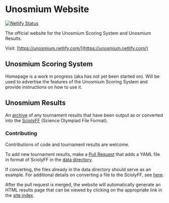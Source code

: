 # Unosmium Website

[![Netlify Status](https://api.netlify.com/api/v1/badges/ff03ce31-0235-4742-b95e-389ec3ebb96a/deploy-status)](https://app.netlify.com/sites/unosmium/deploys)

The official website for the Unosmium Scoring System and Unosmium Results.

Visit: [https://unosmium.netlify.com/](https://unosmium.netlify.com/)

## Unosmium Scoring System

Homepage is a work in progress (aka has not yet been started on). Will be used
to advertise the features of the Unosmium Scoring System and provide
instructions on how to use it.

## Unosmium Results

An [archive](https://unosmium.netlify.com/results/) of any tournament results
that have been output as or converted into the
[SciolyFF](https://github.com/unosmium/sciolyff) (Science Olympiad File Format). 

### Contributing

Contributions of code and tournament results are welcome.

To add new tournament results, make a [Pull
Request](https://help.github.com/en/articles/creating-a-pull-request) that adds
a YAML file in format of SciolyFF in the [data directory](/data).

If converting, the files already in the data directory should serve as an
example. For additional details on converting a file to the SciolyFF, see
[here](https://github.com/unosmium/sciolyff/tree/master/examples/imports).

After the pull request is merged, the website will automatically generate an
HTML results page that can be viewed by clicking on the appropriate link in the
[site index](https://unosmium.netlify.com/results/).
